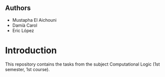 ## Authors
- Mustapha El Aichouni
- Damià Carol
- Eric López

# Introduction
This repository contains the tasks from the subject Computational Logic (1st semester, 1st course).
